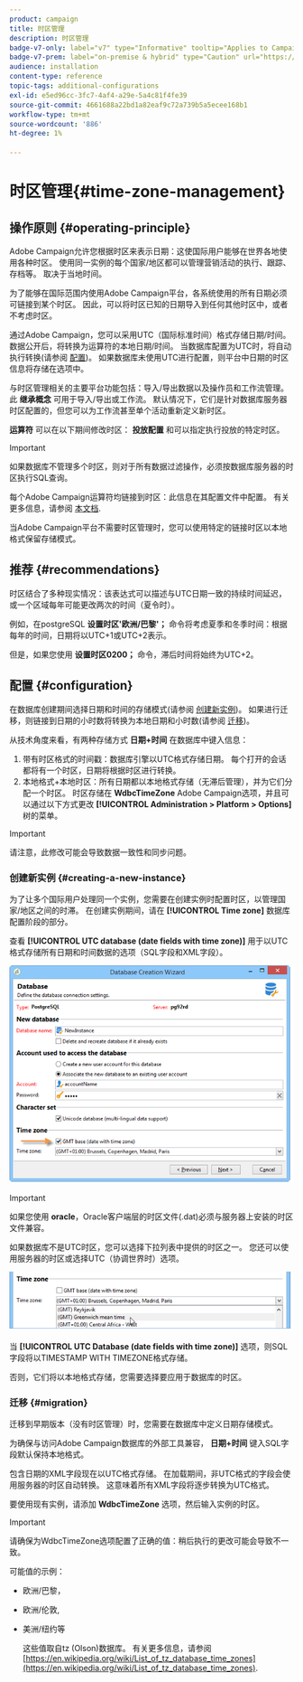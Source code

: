 ```yaml
---
product: campaign
title: 时区管理
description: 时区管理
badge-v7-only: label="v7" type="Informative" tooltip="Applies to Campaign Classic v7 only"
badge-v7-prem: label="on-premise & hybrid" type="Caution" url="https://experienceleague.adobe.com/docs/campaign-classic/using/installing-campaign-classic/architecture-and-hosting-models/hosting-models-lp/hosting-models.html" tooltip="Applies to on-premise and hybrid deployments only"
audience: installation
content-type: reference
topic-tags: additional-configurations
exl-id: e5ed96cc-3fc7-4af4-a29e-5a4c81f4fe39
source-git-commit: 4661688a22bd1a82eaf9c72a739b5a5ecee168b1
workflow-type: tm+mt
source-wordcount: '886'
ht-degree: 1%

---
```


# 时区管理{#time-zone-management}



## 操作原则 {#operating-principle}

Adobe Campaign允许您根据时区来表示日期：这使国际用户能够在世界各地使用各种时区。 使用同一实例的每个国家/地区都可以管理营销活动的执行、跟踪、存档等。 取决于当地时间。

为了能够在国际范围内使用Adobe Campaign平台，各系统使用的所有日期必须可链接到某个时区。 因此，可以将时区已知的日期导入到任何其他时区中，或者不考虑时区。

通过Adobe Campaign，您可以采用UTC（国际标准时间）格式存储日期/时间。 数据公开后，将转换为运算符的本地日期/时间。 当数据库配置为UTC时，将自动执行转换(请参阅 [配置](#configuration))。 如果数据库未使用UTC进行配置，则平台中日期的时区信息将存储在选项中。

与时区管理相关的主要平台功能包括：导入/导出数据以及操作员和工作流管理。 此 **继承概念** 可用于导入/导出或工作流。 默认情况下，它们是针对数据库服务器时区配置的，但您可以为工作流甚至单个活动重新定义新时区。

**运算符** 可以在以下期间修改时区： **投放配置** 和可以指定执行投放的特定时区。

>[!IMPORTANT]
>
>如果数据库不管理多个时区，则对于所有数据过滤操作，必须按数据库服务器的时区执行SQL查询。

每个Adobe Campaign运算符均链接到时区：此信息在其配置文件中配置。 有关更多信息，请参阅 [本文档](../../platform/using/access-management.md).

当Adobe Campaign平台不需要时区管理时，您可以使用特定的链接时区以本地格式保留存储模式。

## 推荐 {#recommendations}

时区结合了多种现实情况：该表达式可以描述与UTC日期一致的持续时间延迟，或一个区域每年可能更改两次的时间（夏令时）。

例如，在postgreSQL **设置时区&#39;欧洲/巴黎&#39;；** 命令将考虑夏季和冬季时间：根据每年的时间，日期将以UTC+1或UTC+2表示。

但是，如果您使用 **设置时区0200；** 命令，滞后时间将始终为UTC+2。

## 配置 {#configuration}

在数据库创建期间选择日期和时间的存储模式(请参阅 [创建新实例](#creating-a-new-instance))。 如果进行迁移，则链接到日期的小时数将转换为本地日期和小时数(请参阅 [迁移](#migration))。

从技术角度来看，有两种存储方式 **日期+时间** 在数据库中键入信息：

1. 带有时区格式的时间戳：数据库引擎以UTC格式存储日期。 每个打开的会话都将有一个时区，日期将根据时区进行转换。
1. 本地格式+本地时区：所有日期都以本地格式存储（无滞后管理），并为它们分配一个时区。 时区存储在 **WdbcTimeZone** Adobe Campaign选项，并且可以通过以下方式更改 **[!UICONTROL Administration > Platform > Options]** 树的菜单。

>[!IMPORTANT]
>
>请注意，此修改可能会导致数据一致性和同步问题。

### 创建新实例 {#creating-a-new-instance}

为了让多个国际用户处理同一个实例，您需要在创建实例时配置时区，以管理国家/地区之间的时滞。 在创建实例期间，请在 **[!UICONTROL Time zone]** 数据库配置阶段的部分。

查看 **[!UICONTROL UTC database (date fields with time zone)]** 用于以UTC格式存储所有日期和时间数据的选项（SQL字段和XML字段）。

![](assets/install_wz_select_utc_option.png)

>[!IMPORTANT]
>
>如果您使用 **oracle**，Oracle客户端层的时区文件(.dat)必须与服务器上安装的时区文件兼容。

如果数据库不是UTC时区，您可以选择下拉列表中提供的时区之一。 您还可以使用服务器的时区或选择UTC（协调世界时）选项。

![](assets/install_wz_unselect_utc_option.png)

当 **[!UICONTROL UTC Database (date fields with time zone)]** 选项，则SQL字段将以TIMESTAMP WITH TIMEZONE格式存储。

否则，它们将以本地格式存储，您需要选择要应用于数据库的时区。

### 迁移 {#migration}

迁移到早期版本（没有时区管理）时，您需要在数据库中定义日期存储模式。

为确保与访问Adobe Campaign数据库的外部工具兼容， **日期+时间** 键入SQL字段默认保持本地格式。

包含日期的XML字段现在以UTC格式存储。 在加载期间，非UTC格式的字段会使用服务器的时区自动转换。 这意味着所有XML字段将逐步转换为UTC格式。

要使用现有实例，请添加 **WdbcTimeZone** 选项，然后输入实例的时区。

>[!IMPORTANT]
>
>请确保为WdbcTimeZone选项配置了正确的值：稍后执行的更改可能会导致不一致。

可能值的示例：

* 欧洲/巴黎，
* 欧洲/伦敦,
* 美洲/纽约等

   这些值取自tz (Olson)数据库。 有关更多信息，请参阅 [https://en.wikipedia.org/wiki/List_of_tz_database_time_zones](https://en.wikipedia.org/wiki/List_of_tz_database_time_zones).
